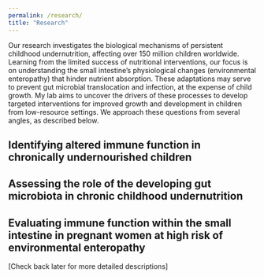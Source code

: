 ```yaml
---
permalink: /research/
title: "Research"
---
```


Our research investigates the biological mechanisms of persistent childhood undernutrition, affecting over 150 million children worldwide. Learning from the limited success of nutritional interventions, our focus is on understanding the small intestine’s physiological changes (environmental enteropathy) that hinder nutrient absorption. These adaptations may serve to prevent gut microbial translocation and infection, at the expense of child growth. My lab aims to uncover the drivers of these processes to develop targeted interventions for improved growth and development in children from low-resource settings. We approach these questions from several angles, as described below.

## Identifying altered immune function in chronically undernourished children

## Assessing the role of the developing gut microbiota in chronic childhood undernutrition 

## Evaluating immune function within the small intestine in pregnant women at high risk of environmental enteropathy 


[Check back later for more detailed descriptions]
